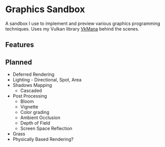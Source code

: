 # Graphics Sandbox

A sandbox I use to implement and preview various graphics programming techniques.
Uses my Vulkan library [VkMana](https://github.com/stuart6854/VkMana) behind the scenes.

## Features

## Planned

- Deferred Rendering
- Lighting - Directional, Spot, Area
- Shadows Mapping
  - Cascaded
- Post Processing
  - Bloom
  - Vignette
  - Color grading
  - Ambient Occlusion
  - Depth of Field
  - Screen Space Reflection
- Grass
- Physically Based Rendering?
